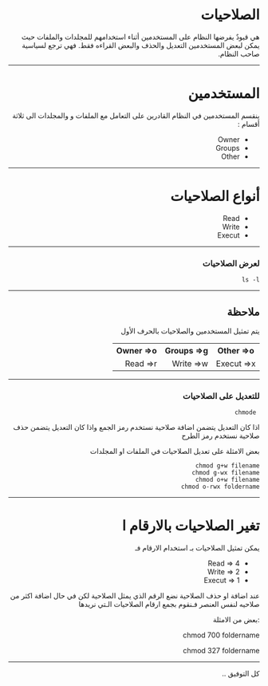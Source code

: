 <div dir="rtl">
  <h1>الصلاحيات </h1>
 
 
 <p>  هي قيودٌ يفرضها النظام على المستخدمين أثناء استخدامهم للمجلدات والملفات حيث يمكن لبعض المستخدمين التعديل والحذف والبعض القراءه فقط. فهي ترجع لسياسية صاحب النظام.</p>
  <hr>
   <h1>المستخدمين </h1>
  <p>ينقسم المستخدمين في النظام القادرين على التعامل مع الملفات و والمجلدات الى ثلاثة أقسام :</p>
   <ul>
  <li>Owner</li>
  <li>Groups</li>
  <li>Other</li>
   </ul>   
 <hr>
  <h1>أنواع الصلاحيات</h1>
     <ul>
  <li>Read</li>
  <li>Write</li>
  <li>Execut</li>
   </ul>   
 <hr>
  <h3> لعرض الصلاحيات </h3>
  <code>ls -l </code>
  <hr>
  <h2>ملاحظة</h2>
  <p> يتم تمثيل المستخدمين والصلاحيات بالحرف الأول </p>
  
   <table>
  <tr>
    <th>Other =>o</th>
    <th>Groups =>g</th>
    <th>Owner =>o</th>
  </tr>
  <tr>
    <td>Execut =>x</td>
    <td>Write =>w</td>
    <td>Read =>r</td>
  </tr>
</table> 
  <hr>
  <h3> للتعديل على الصلاحيات </h3>
  <code> chmode </code>
  <p>اذا كان التعديل يتضمن اضافة صلاحية نستخدم رمز الجمع واذا كان التعديل يتضمن حذف صلاحية نستخدم رمز الطرح </p>
 <p>بعض الامثلة على تعديل الصلاحيات في الملفات او المجلدات</p>
  
    chmod g+w filename
    chmod g-wx filename
    chmod o+w filename
    chmod o-rwx foldername
 <hr>
  <h1>تغير الصلاحيات بالارقام ا</h1>
  <p>يمكن تمثيل الصلاحيات بـ استخدام الارقام فـ</p>
       <ul>
  <li>Read => 4 </li>
  <li>Write => 2</li>
  <li>Execut => 1</li>
   </ul>   
   <p> عند اضافة او حذف الصلاحية نضع الرقم الذي يمثل الصلاحية لكن في حال اضافة اكثر من صلاحيه لنفس العنصر فـنقوم بجمع ارقام الصلاحيات الـتي نريدها</p>
  <p> :بعض من الامثلة</p>
  <p>
    chmod 700 foldername</p>
  chmod 327 foldername 
  <hr>
  كل التوفيق .. 
  
 
